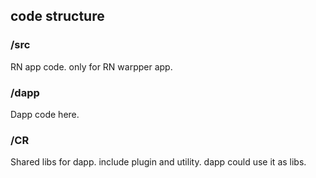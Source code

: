 ## code structure

### /src
RN app code. only for RN warpper app. 

### /dapp 
Dapp code here.

### /CR
Shared libs for dapp. include plugin and utility. dapp could use it as libs.
